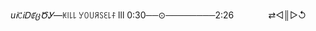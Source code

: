 $uᎥ꒝ᎥᎠꂅცԾᎩ$—ꀘ꒐꒒꒒ ꌦꄲ꒤ꋪꇙꏂ꒒ꊰ lll
   0:30──⊙────────2:26
⠀⠀⠀⠀⠀⇄◁║▷↺⠀⠀⠀

<!---
glimmins/glimmins is a ✨ special ✨ repository because its `README.md` (this file) appears on your GitHub profile.
You can click the Preview link to take a look at your changes.
--->
